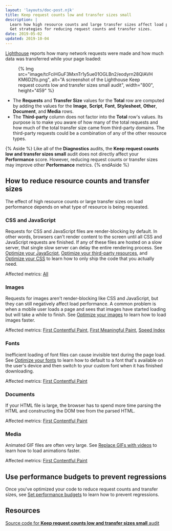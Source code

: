 ```yaml
---
layout: 'layouts/doc-post.njk'
title: Keep request counts low and transfer sizes small
description: |
  Learn how high resource counts and large transfer sizes affect load performance.
  Get strategies for reducing request counts and transfer sizes.
date: 2019-05-02
updated: 2019-10-04
---
```


[Lighthouse](/docs/lighthouse/overview/)
reports how many network requests were made and
how much data was transferred while your page loaded:

<figure>
  {% Img src="image/tcFciHGuF3MxnTr1y5ue01OGLBn2/eodyrn28QIAVHKM6D2fo.png", alt="A screenshot of the Lighthouse Keep request counts low and transfer sizes small audit", width="800", height="459" %}
</figure>

- The **Requests** and **Transfer Size** values for the **Total** row are computed by adding the values
  for the **Image**, **Script**, **Font**, **Stylesheet**, **Other**, **Document**, and **Media**
  rows.
- The **Third-party** column does not factor into the **Total** row's values. Its purpose is
  to make you aware of how many of the total requests and how much of the total transfer size came
  from third-party domains. The third-party requests could be a combination of any of the other
  resource types.

{% Aside %}
Like all of the **Diagnostics** audits, the **Keep request counts low and transfer sizes small**
audit does not directly affect your **Performance** score. However, reducing request counts or
transfer sizes may improve other **Performance** metrics.
{% endAside %}

## How to reduce resource counts and transfer sizes

The effect of high resource counts or large transfer sizes on load performance depends on what
type of resource is being requested.

### CSS and JavaScript

Requests for CSS and JavaScript files are render-blocking by default. In other words,
browsers can't render content to the screen until all CSS and JavaScript requests are finished.
If any of these files are hosted on a slow server, that single slow server can delay the entire
rendering process. See [Optimize your JavaScript][js], [Optimize your third-party resources][3p],
and [Optimize your CSS][css] to learn how to only ship the code that you actually need.

Affected metrics: [All][metrics]

### Images

Requests for images aren't render-blocking like CSS and JavaScript, but they can still negatively
affect load performance. A common problem is when a mobile user loads a page and sees that images
have started loading but will take a while to finish. See [Optimize your images][images]
to learn how to load images faster.

Affected metrics: [First Contentful Paint][fcp], [First Meaningful Paint][fmp], [Speed Index][si]

### Fonts

Inefficient loading of font files can cause invisible text during the page load. See
[Optimize your fonts][fonts] to learn how to default to a font that's
available on the user's device and then switch to your custom font when it has finished downloading.

Affected metrics: [First Contentful Paint][fcp]

### Documents

If your HTML file is large, the browser has to spend more time parsing the HTML and
constructing the DOM tree from the parsed HTML.

Affected metrics: [First Contentful Paint][fcp]

### Media

Animated GIF files are often very large.
See [Replace GIFs with videos][gifs] to learn how to load animations faster.

Affected metrics: [First Contentful Paint][fcp]

## Use performance budgets to prevent regressions

Once you've optimized your code to reduce request counts and transfer sizes, see
[Set performance budgets](https://web.dev/fast/#set-performance-budgets) to learn how to prevent regressions.

## Resources

[Source code for **Keep request counts low and transfer sizes small** audit](https://github.com/GoogleChrome/lighthouse/blob/main/core/audits/resource-summary.js)

[css]: https://web.dev/fast/#optimize-your-css/
[js]: https://web.dev/fast/#optimize-your-javascript/
[3p]: https://web.dev/fast/#optimize-your-third-party-resources/
[metrics]: /docs/lighthouse/performance/#metrics
[images]: https://web.dev/fast/#optimize-your-images/
[fcp]: https://web.dev/fcp/
[fmp]: /docs/lighthouse/performance/first-meaningful-paint/
[si]: /docs/lighthouse/performance/speed-index/
[fonts]: https://web.dev/fast/#optimize-web-fonts/
[gifs]: https://web.dev/replace-gifs-with-videos/
